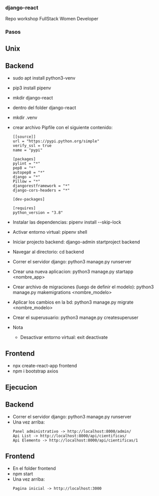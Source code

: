### django-react

Repo workshop FullStack Women Developer

### Pasos

## Unix
## Backend
- sudo apt install python3-venv
- pip3 install pipenv
- mkdir django-react
- dentro del folder django-react
- mkdir .venv
- crear archivo Pipfile con el siguiente contenido:
    ```
    [[source]]
    url = "https://pypi.python.org/simple"
    verify_ssl = true
    name = "pypi"

    [packages]
    pylint = "*"
    pep8 = "*"
    autopep8 = "*"
    django = "*"
    Pillow = "*"
    djangorestframework = "*"
    django-cors-headers = "*"

    [dev-packages]

    [requires]
    python_version = "3.8"
    ```
- Instalar las dependencias:
pipenv install --skip-lock
- Activar entorno virtual:
pipenv shell
- Iniciar projecto backend:
django-admin startproject backend
- Navegar al directorio:
cd backend
- Correr el servidor django:
python3 manage.py runserver
- Crear una nueva aplicacion:
python3 manage.py startapp <nombre_app>
- Crear archivo de migraciones (luego de definir el modelo):
python3 manage.py makemigrations <nombre_modelo>
- Aplicar los cambios en la bd:
python3 manage.py migrate <nombre_modelo>
- Crear el superusuario:
python3 manage.py createsuperuser

- Nota
    - Desactivar entorno virtual:
        exit
        deactivate
## Frontend
- npx create-react-app frontend
- npm i bootstrap axios


## Ejecucion

## Backend
- Correr el servidor django:
python3 manage.py runserver
- Una vez arriba:
    ```
    Panel administrativo -> http://localhost:8000/admin/
    Api List -> http://localhost:8000/api/cientificas/
    Api Elemento -> http://localhost:8000/api/cientificas/1
    ```
## Frontend
- En el folder frontend
- npm start
- Una vez arriba:
    ```
    Pagina inicial -> http://localhost:3000
    ```